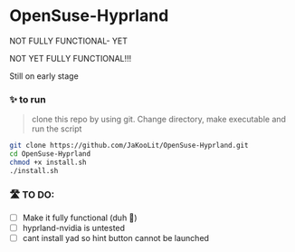 # OpenSuse-Hyprland
NOT FULLY FUNCTIONAL- YET


NOT YET FULLY FUNCTIONAL!!!


Still on early stage

### ✨ to run
> clone this repo by using git. Change directory, make executable and run the script
```bash
git clone https://github.com/JaKooLit/OpenSuse-Hyprland.git
cd OpenSuse-Hyprland
chmod +x install.sh
./install.sh
```





### 🛣️ TO DO:
- [ ] Make it fully functional (duh 🤣)
- [ ] hyprland-nvidia is untested
- [ ] cant install yad so hint button cannot be launched